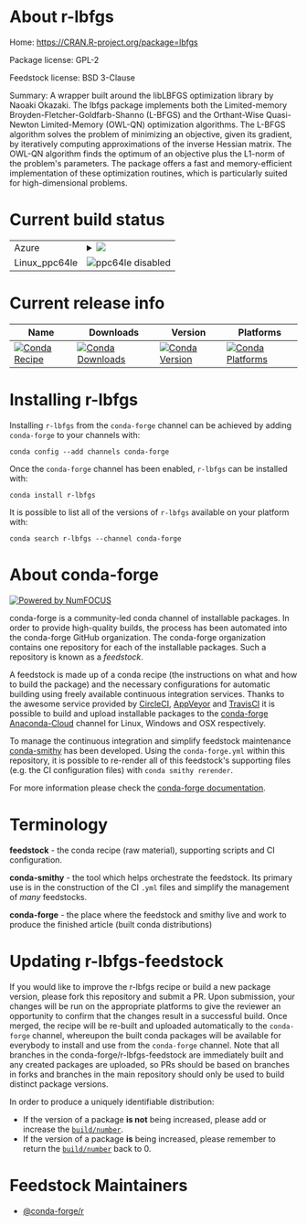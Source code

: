 About r-lbfgs
=============

Home: https://CRAN.R-project.org/package=lbfgs

Package license: GPL-2

Feedstock license: BSD 3-Clause

Summary: A wrapper built around the libLBFGS optimization library by Naoaki Okazaki. The lbfgs package implements both the Limited-memory Broyden-Fletcher-Goldfarb-Shanno (L-BFGS) and the Orthant-Wise Quasi-Newton Limited-Memory (OWL-QN) optimization algorithms. The L-BFGS algorithm solves the problem of minimizing an objective, given its gradient, by iteratively computing approximations of the inverse Hessian matrix. The OWL-QN algorithm finds the optimum of an objective plus the L1-norm of the problem's parameters. The package offers a fast and memory-efficient implementation of these optimization routines, which is particularly suited for high-dimensional problems.



Current build status
====================


<table>
    
  <tr>
    <td>Azure</td>
    <td>
      <details>
        <summary>
          <a href="https://dev.azure.com/conda-forge/feedstock-builds/_build/latest?definitionId=8561&branchName=master">
            <img src="https://dev.azure.com/conda-forge/feedstock-builds/_apis/build/status/r-lbfgs-feedstock?branchName=master">
          </a>
        </summary>
        <table>
          <thead><tr><th>Variant</th><th>Status</th></tr></thead>
          <tbody><tr>
              <td>linux_r_base3.5.1target_platformlinux-64</td>
              <td>
                <a href="https://dev.azure.com/conda-forge/feedstock-builds/_build/latest?definitionId=8561&branchName=master">
                  <img src="https://dev.azure.com/conda-forge/feedstock-builds/_apis/build/status/r-lbfgs-feedstock?branchName=master&jobName=linux&configuration=linux_r_base3.5.1target_platformlinux-64" alt="variant">
                </a>
              </td>
            </tr><tr>
              <td>linux_r_base3.6target_platformlinux-64</td>
              <td>
                <a href="https://dev.azure.com/conda-forge/feedstock-builds/_build/latest?definitionId=8561&branchName=master">
                  <img src="https://dev.azure.com/conda-forge/feedstock-builds/_apis/build/status/r-lbfgs-feedstock?branchName=master&jobName=linux&configuration=linux_r_base3.6target_platformlinux-64" alt="variant">
                </a>
              </td>
            </tr><tr>
              <td>osx_r_base3.5.1target_platformosx-64</td>
              <td>
                <a href="https://dev.azure.com/conda-forge/feedstock-builds/_build/latest?definitionId=8561&branchName=master">
                  <img src="https://dev.azure.com/conda-forge/feedstock-builds/_apis/build/status/r-lbfgs-feedstock?branchName=master&jobName=osx&configuration=osx_r_base3.5.1target_platformosx-64" alt="variant">
                </a>
              </td>
            </tr><tr>
              <td>osx_r_base3.6target_platformosx-64</td>
              <td>
                <a href="https://dev.azure.com/conda-forge/feedstock-builds/_build/latest?definitionId=8561&branchName=master">
                  <img src="https://dev.azure.com/conda-forge/feedstock-builds/_apis/build/status/r-lbfgs-feedstock?branchName=master&jobName=osx&configuration=osx_r_base3.6target_platformosx-64" alt="variant">
                </a>
              </td>
            </tr><tr>
              <td>win_r_base3.5.1target_platformwin-64</td>
              <td>
                <a href="https://dev.azure.com/conda-forge/feedstock-builds/_build/latest?definitionId=8561&branchName=master">
                  <img src="https://dev.azure.com/conda-forge/feedstock-builds/_apis/build/status/r-lbfgs-feedstock?branchName=master&jobName=win&configuration=win_r_base3.5.1target_platformwin-64" alt="variant">
                </a>
              </td>
            </tr><tr>
              <td>win_r_base3.6target_platformwin-64</td>
              <td>
                <a href="https://dev.azure.com/conda-forge/feedstock-builds/_build/latest?definitionId=8561&branchName=master">
                  <img src="https://dev.azure.com/conda-forge/feedstock-builds/_apis/build/status/r-lbfgs-feedstock?branchName=master&jobName=win&configuration=win_r_base3.6target_platformwin-64" alt="variant">
                </a>
              </td>
            </tr>
          </tbody>
        </table>
      </details>
    </td>
  </tr>
  <tr>
    <td>Linux_ppc64le</td>
    <td>
      <img src="https://img.shields.io/badge/ppc64le-disabled-lightgrey.svg" alt="ppc64le disabled">
    </td>
  </tr>
</table>

Current release info
====================

| Name | Downloads | Version | Platforms |
| --- | --- | --- | --- |
| [![Conda Recipe](https://img.shields.io/badge/recipe-r--lbfgs-green.svg)](https://anaconda.org/conda-forge/r-lbfgs) | [![Conda Downloads](https://img.shields.io/conda/dn/conda-forge/r-lbfgs.svg)](https://anaconda.org/conda-forge/r-lbfgs) | [![Conda Version](https://img.shields.io/conda/vn/conda-forge/r-lbfgs.svg)](https://anaconda.org/conda-forge/r-lbfgs) | [![Conda Platforms](https://img.shields.io/conda/pn/conda-forge/r-lbfgs.svg)](https://anaconda.org/conda-forge/r-lbfgs) |

Installing r-lbfgs
==================

Installing `r-lbfgs` from the `conda-forge` channel can be achieved by adding `conda-forge` to your channels with:

```
conda config --add channels conda-forge
```

Once the `conda-forge` channel has been enabled, `r-lbfgs` can be installed with:

```
conda install r-lbfgs
```

It is possible to list all of the versions of `r-lbfgs` available on your platform with:

```
conda search r-lbfgs --channel conda-forge
```


About conda-forge
=================

[![Powered by NumFOCUS](https://img.shields.io/badge/powered%20by-NumFOCUS-orange.svg?style=flat&colorA=E1523D&colorB=007D8A)](http://numfocus.org)

conda-forge is a community-led conda channel of installable packages.
In order to provide high-quality builds, the process has been automated into the
conda-forge GitHub organization. The conda-forge organization contains one repository
for each of the installable packages. Such a repository is known as a *feedstock*.

A feedstock is made up of a conda recipe (the instructions on what and how to build
the package) and the necessary configurations for automatic building using freely
available continuous integration services. Thanks to the awesome service provided by
[CircleCI](https://circleci.com/), [AppVeyor](https://www.appveyor.com/)
and [TravisCI](https://travis-ci.com/) it is possible to build and upload installable
packages to the [conda-forge](https://anaconda.org/conda-forge)
[Anaconda-Cloud](https://anaconda.org/) channel for Linux, Windows and OSX respectively.

To manage the continuous integration and simplify feedstock maintenance
[conda-smithy](https://github.com/conda-forge/conda-smithy) has been developed.
Using the ``conda-forge.yml`` within this repository, it is possible to re-render all of
this feedstock's supporting files (e.g. the CI configuration files) with ``conda smithy rerender``.

For more information please check the [conda-forge documentation](https://conda-forge.org/docs/).

Terminology
===========

**feedstock** - the conda recipe (raw material), supporting scripts and CI configuration.

**conda-smithy** - the tool which helps orchestrate the feedstock.
                   Its primary use is in the construction of the CI ``.yml`` files
                   and simplify the management of *many* feedstocks.

**conda-forge** - the place where the feedstock and smithy live and work to
                  produce the finished article (built conda distributions)


Updating r-lbfgs-feedstock
==========================

If you would like to improve the r-lbfgs recipe or build a new
package version, please fork this repository and submit a PR. Upon submission,
your changes will be run on the appropriate platforms to give the reviewer an
opportunity to confirm that the changes result in a successful build. Once
merged, the recipe will be re-built and uploaded automatically to the
`conda-forge` channel, whereupon the built conda packages will be available for
everybody to install and use from the `conda-forge` channel.
Note that all branches in the conda-forge/r-lbfgs-feedstock are
immediately built and any created packages are uploaded, so PRs should be based
on branches in forks and branches in the main repository should only be used to
build distinct package versions.

In order to produce a uniquely identifiable distribution:
 * If the version of a package **is not** being increased, please add or increase
   the [``build/number``](https://conda.io/docs/user-guide/tasks/build-packages/define-metadata.html#build-number-and-string).
 * If the version of a package **is** being increased, please remember to return
   the [``build/number``](https://conda.io/docs/user-guide/tasks/build-packages/define-metadata.html#build-number-and-string)
   back to 0.

Feedstock Maintainers
=====================

* [@conda-forge/r](https://github.com/conda-forge/r/)

